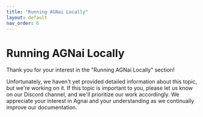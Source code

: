 ```yaml
---
title: "Running AGNai Locally"
layout: default
nav_order: 6
---
```

# Running AGNai Locally

Thank you for your interest in the "Running AGNai Locally" section!

Unfortunately, we haven't yet provided detailed information about this topic, but we're working on it. If this topic is important to you, please let us know on our Discord channel, and we'll prioritize our work accordingly. We appreciate your interest in Agnai and your understanding as we continually improve our documentation.


